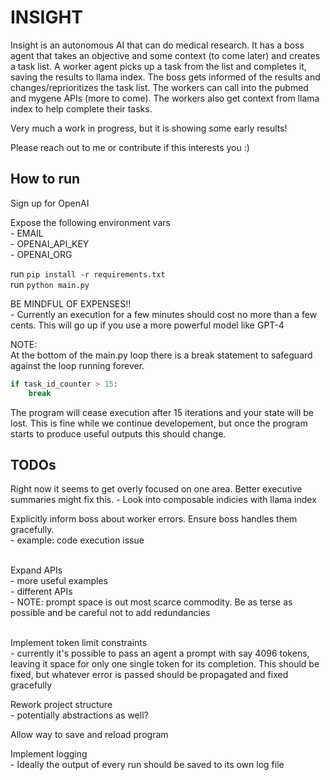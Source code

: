 # INSIGHT

Insight is an autonomous AI that can do medical research. It has a boss agent that takes an objective and some context (to come later) and creates a task list. A worker agent picks up a task from the list and completes it, saving the results to llama index. The boss gets informed of the results and changes/reprioritizes the task list. The workers can call into the pubmed and mygene APIs (more to come). The workers also get context from llama index to help complete their tasks.

Very much a work in progress, but it is showing some early results!

Please reach out to me or contribute if this interests you :)

## How to run

Sign up for OpenAI

Expose the following environment vars<br>
    - EMAIL<br>
    - OPENAI_API_KEY<br>
    - OPENAI_ORG<br>

run `pip install -r requirements.txt`<br>
run `python main.py`

BE MINDFUL OF EXPENSES!!<br>
    - Currently an execution for a few minutes should cost no more than a few cents. This will go up if you use a more powerful model like GPT-4<br>

NOTE:<br>
At the bottom of the main.py loop there is a break statement to safeguard against the loop running forever.<br>

```py
if task_id_counter > 15:
    break
```
 
The program will cease execution after 15 iterations and your state will be lost. This is fine while we continue developement, but once the program starts to produce useful outputs this should change.<br>


## TODOs

Right now it seems to get overly focused on one area. Better executive summaries might fix this.
    - Look into composable indicies with llama index

Explicitly inform boss about worker errors. Ensure boss handles them gracefully.<br>
    - example: code execution issue<br><br>

Expand APIs<br>
    - more useful examples<br>
    - different APIs<br>
    - NOTE: prompt space is out most scarce commodity. Be as terse as possible and be careful not to add redundancies<br><br>

Implement token limit constraints<br>
    - currently it's possible to pass an agent a prompt with say 4096 tokens, leaving it space for only one single token for its completion. This should be fixed, but whatever error is passed should be propagated and fixed gracefully<br>

Rework project structure<br>
    - potentially abstractions as well?<br>

Allow way to save and reload program<br>

Implement logging<br>
    - Ideally the output of every run should be saved to its own log file<br>